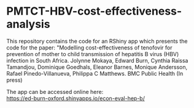 # PMTCT-HBV-cost-effectiveness-analysis 
This repository contains the code for an RShiny app which presents the code for the paper: "Modelling cost-effectiveness of tenofovir for prevention of mother to child transmission of hepatitis B virus (HBV) infection in South Africa. Jolynne Mokaya, Edward Burn, Cynthia Raissa Tamandjou, Dominique Goedhals, Eleanor Barnes, Monique Andersson, Rafael Pinedo-Villanueva, Philippa C Matthews. BMC Public Health (In press)  

The app can be accessed online here:  
https://ed-burn-oxford.shinyapps.io/econ-eval-hep-b/
